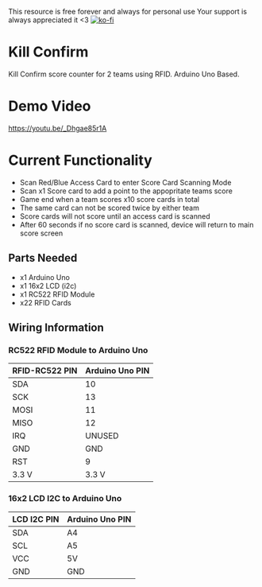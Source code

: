 This resource is free forever and always for personal use
Your support is always appreciated it <3 [![ko-fi](https://ko-fi.com/img/githubbutton_sm.svg)](https://ko-fi.com/T6T8KZZF4)    


# Kill Confirm  
Kill Confirm score counter for 2 teams using RFID. Arduino Uno Based.

# Demo Video
https://youtu.be/_Dhgae85r1A

# Current Functionality

- Scan Red/Blue Access Card to enter Score Card Scanning Mode
- Scan x1 Score card to add a point to the appopritate teams score
- Game end when a team scores x10 score cards in total
- The same card can not be scored twice by either team
- Score cards will not score until an access card is scanned
- After 60 seconds if no score card is scanned, device will return to main score screen

## Parts Needed  
- x1 Arduino Uno  
- x1 16x2 LCD (i2c)  
- x1 RC522 RFID Module
- x22 RFID Cards

## Wiring Information  

### RC522 RFID Module to Arduino Uno

| **RFID-RC522 PIN** | **Arduino Uno PIN** |
|--------------------|---------------------|
| SDA                | 10                  |
| SCK                | 13                  |
| MOSI               | 11                  |
| MISO               | 12                  |
| IRQ                | UNUSED              |
| GND                | GND                 |
| RST                | 9                   |
| 3.3 V              | 3.3 V               |


### 16x2 LCD I2C to Arduino Uno

| **LCD I2C PIN** | **Arduino Uno PIN** |
|-----------------|---------------------|
| SDA             | A4                  |
| SCL             | A5                  |
| VCC             | 5V                  |
| GND             | GND                 |



